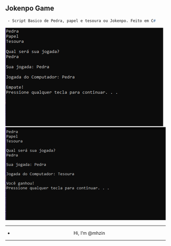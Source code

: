 ## Jokenpo Game

```p
 - Script Basico de Pedra, papel e tesoura ou Jokenpo. Feito em C#
```

<img src="./assets/img_1.png">
<img src="./assets/img_2.png">


---

- <p align="center"> Hi, I’m @mhzin

---
